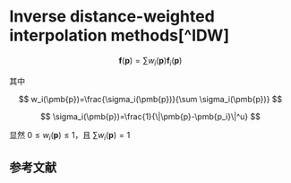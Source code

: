 # Inverse distance-weighted interpolation methods[^IDW]

$$
\pmb{f}(\pmb{p})=\sum w_i(\pmb{p})\pmb{f}_i(\pmb{p})
$$

其中

$$
w_i(\pmb{p})=\frac{\sigma_i(\pmb{p})}{\sum \sigma_i(\pmb{p})}
$$

$$
\sigma_i(\pmb{p})=\frac{1}{\|\pmb{p}-\pmb{p_i}\|^u}
$$

显然 $0\le w_i(\pmb{p})\le 1$，且 $\sum w_i(\pmb{p})=1$ 

## 参考文献

[^InvDist]: Ruprecht D, Muller H. [**Image warping with scattered data interpolation**](http://citeseer.ist.psu.edu/426836.html)[J]. IEEE Computer Graphics and Applications, 1995, 15(2): 37-43.

